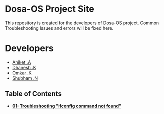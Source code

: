 # Dosa-OS Project Site

This repository is created for the developers of Dosa-OS project.
Common Troubleshooting Issues and errors will be fixed here.

# Developers

- [Aniket .A](https://github.com/aniketambore/)
- [Dhanesh .K](https://github.com/DhaneshKawad/)
- [Omkar .K](https://github.com/OmkarKhedekar/)
- [Shubham .N](https://github.com/shunax19/)

## Table of Contents

* **[01: Troubleshooting "ifconfig command not found"](docs/01.ifconfig_troubleshotting/01.ifconfig_command_not_found.md)**
